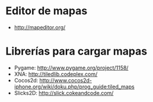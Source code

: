 # Editor de mapas #
  * http://mapeditor.org/
# Librerías para cargar mapas #
  * Pygame: http://www.pygame.org/project/1158/
  * XNA: http://tiledlib.codeplex.com/
  * Cocos2d: http://www.cocos2d-iphone.org/wiki/doku.php/prog_guide:tiled_maps
  * Slicks2D: http://slick.cokeandcode.com/